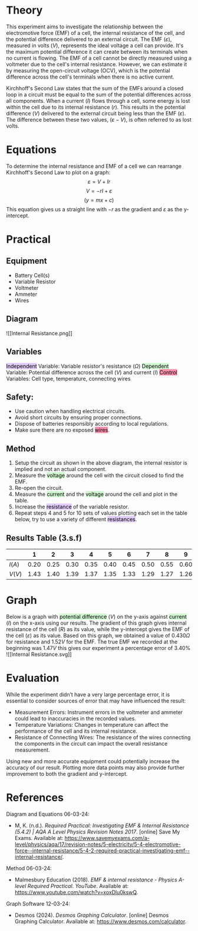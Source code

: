 # Theory
This experiment aims to investigate the relationship between the electromotive force (EMF) of a cell, the internal resistance of the cell, and the potential difference delivered to an external circuit. The EMF $(\varepsilon)$, measured in volts $(V)$, represents the ideal voltage a cell can provide. It's the maximum potential difference it can create between its terminals when no current is flowing. The EMF of a cell cannot be directly measured using a voltmeter due to the cell's internal resistance. However, we can estimate it by measuring the open-circuit voltage (OCV), which is the potential difference across the cell's terminals when there is no active current.

Kirchhoff's Second Law states that the sum of the EMFs around a closed loop in a circuit must be equal to the sum of the potential differences across all components. When a current $(I)$ flows through a cell, some energy is lost within the cell due to its internal resistance $(r)$. This results in the potential difference $(V)$ delivered to the external circuit being less than the EMF $(\varepsilon)$. The difference between these two values, $(\varepsilon - V)$, is often referred to as lost volts.

# Equations
To determine the internal resistance and EMF of a cell we can rearrange Kirchhoff's Second Law to plot on a graph:
$$\varepsilon = V + Ir$$
$$V = -rI + \varepsilon$$
$$(y=mx+c)$$
This equation gives us a straight line with $-r$ as the gradient and $\varepsilon$ as the y-intercept.

<div style="page-break-after: always;"></div>

# Practical
## Equipment
- Battery Cell(s)
- Variable Resistor
- Voltmeter
- Ammeter
- Wires

## Diagram
![[Internal Resistance.png]]

## Variables
<mark style="background: #D2B3FFA6;">Independent</mark> Variable: Variable resistor's resistance $(\Omega)$
<mark style="background: #BBFABBA6;">Dependent</mark> Variable: Potential difference across the cell $(V)$ and current $(I)$
<mark style="background: #FF5582A6;">Control</mark> Variables: Cell type, temperature, connecting wires

<div style="page-break-after: always;"></div>

## Safety:
- Use caution when handling electrical circuits.
- Avoid short circuits by ensuring proper connections.
- Dispose of batteries responsibly according to local regulations.
- Make sure there are no exposed <mark style="background: #FF5582A6;">wires</mark>.

## Method
1. Setup the circuit as shown in the above diagram, the internal resistor is implied and not an actual component.
2. Measure the <mark style="background: #BBFABBA6;">voltage</mark> around the cell with the circuit closed to find the EMF.
3. Re-open the circuit.
4. Measure the <mark style="background: #BBFABBA6;">current</mark> and the <mark style="background: #BBFABBA6;">voltage</mark> around the cell and plot in the table.
5. Increase the <mark style="background: #D2B3FFA6;">resistance</mark> of the variable resistor.
6. Repeat steps 4 and 5 for 10 sets of values plotting each set in the table below, try to use a variety of different <mark style="background: #D2B3FFA6;">resistances</mark>.

## Results Table (3.s.f)

|        | 1    | 2    | 3    | 4    | 5    | 6    | 7    | 8    | 9    | 10   |
| ------ | ---- | ---- | ---- | ---- | ---- | ---- | ---- | ---- | ---- | ---- |
| $I(A)$ | 0.20 | 0.25 | 0.30 | 0.35 | 0.40 | 0.45 | 0.50 | 0.55 | 0.60 | 0.65 |
| $V(V)$ | 1.43 | 1.40 | 1.39 | 1.37 | 1.35 | 1.33 | 1.29 | 1.27 | 1.26 | 1.24 |

<div style="page-break-after: always;"></div>

# Graph
Below is a graph with <mark style="background: #BBFABBA6;">potential difference</mark> $(V)$ on the y-axis against <mark style="background: #BBFABBA6;">current</mark> $(I)$ on the x-axis using our results. The gradient of this graph gives internal resistance of the cell $(R)$ as its value, while the y-intercept gives the EMF of the cell $(\varepsilon)$ as its value. Based on this graph, we obtained a value of $0.430 \Omega$ for resistance and $1.52 V$ for the EMF. The true EMF we recorded at the beginning was $1.47 V$ this gives our experiment a percentage error of $3.40 \%$
![[Internal Resistance.svg]]

<div style="page-break-after: always;"></div>

# Evaluation
While the experiment didn’t have a very large percentage error, it is essential to consider sources of error that may have influenced the result:
- Measurement Errors: Instrument errors in the voltmeter and ammeter could lead to inaccuracies in the recorded values.
- Temperature Variations: Changes in temperature can affect the performance of the cell and its internal resistance.
- Resistance of Connecting Wires: The resistance of the wires connecting the components in the circuit can impact the overall resistance measurement.

Using new and more accurate equipment could potentially increase the accuracy of our result. Plotting more data points may also provide further improvement to both the gradient and y-intercept.
# References
Diagram and Equations 06-03-24:
- M, K. (n.d.). _Required Practical: Investigating EMF & Internal Resistance (5.4.2) | AQA A Level Physics Revision Notes 2017_. [online] Save My Exams. Available at: https://www.savemyexams.com/a-level/physics/aqa/17/revision-notes/5-electricity/5-4-electromotive-force--internal-resistance/5-4-2-required-practical-investigating-emf--internal-resistance/.

Method 06-03-24:
- Malmesbury Education (2018). _EMF & internal resistance - Physics A-level Required Practical_. _YouTube_. Available at: https://www.youtube.com/watch?v=xoxDlu0kswQ.

Graph Software 12-03-24:
- Desmos (2024). _Desmos Graphing Calculator_. [online] Desmos Graphing Calculator. Available at: https://www.desmos.com/calculator.